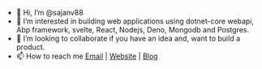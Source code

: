 - 👋 Hi, I’m @sajanv88
- 👀 I’m interested in building web applications using dotnet-core webapi, Abp framework, svelte, React, Nodejs, Deno, Mongodb and Postgres.
- 💞️ I’m looking to collaborate if you have an idea and, want to build a product.
- 📫 How to reach me [Email](connect@sajankumarv.com) | [Website](https://sajankumarv.com) | [Blog](https://blogs.sajankumarv.com)

<!---
sajanv88/sajanv88 is a ✨ special ✨ repository because its `README.md` (this file) appears on your GitHub profile.
You can click the Preview link to take a look at your changes.
--->
